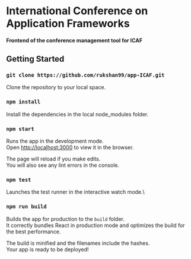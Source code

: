 # International Conference on Application Frameworks
#### Frontend of the conference management tool for ICAF

## Getting Started

### `git clone https://github.com/rukshan99/app-ICAF.git`

Clone the repository to your local space.

### `npm install`

Install the dependencies in the local node_modules folder.

### `npm start`

Runs the app in the development mode.\
Open [http://localhost:3000](http://localhost:3000) to view it in the browser.

The page will reload if you make edits.\
You will also see any lint errors in the console.

### `npm test`

Launches the test runner in the interactive watch mode.\

### `npm run build`

Builds the app for production to the `build` folder.\
It correctly bundles React in production mode and optimizes the build for the best performance.

The build is minified and the filenames include the hashes.\
Your app is ready to be deployed!
